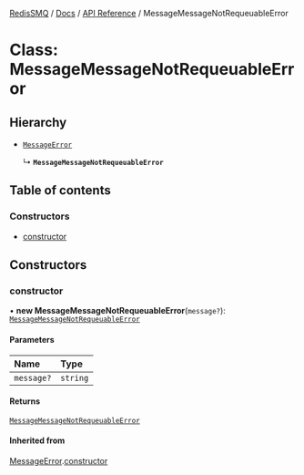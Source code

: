 [RedisSMQ](../../../README.md) / [Docs](../../README.md) / [API Reference](../README.md) / MessageMessageNotRequeuableError

# Class: MessageMessageNotRequeuableError

## Hierarchy

- [`MessageError`](MessageError.md)

  ↳ **`MessageMessageNotRequeuableError`**

## Table of contents

### Constructors

- [constructor](MessageMessageNotRequeuableError.md#constructor)

## Constructors

### constructor

• **new MessageMessageNotRequeuableError**(`message?`): [`MessageMessageNotRequeuableError`](MessageMessageNotRequeuableError.md)

#### Parameters

| Name | Type |
| :------ | :------ |
| `message?` | `string` |

#### Returns

[`MessageMessageNotRequeuableError`](MessageMessageNotRequeuableError.md)

#### Inherited from

[MessageError](MessageError.md).[constructor](MessageError.md#constructor)

